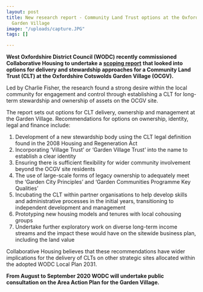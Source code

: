 ```yaml
---
layout: post
title: New research report - Community Land Trust options at the Oxfordshire Cotswolds
  Garden Village
image: "/uploads/capture.JPG"
tags: []

---
```

**West Oxfordshire District Council (WODC) recently commissioned Collaborative Housing to undertake a** [**scoping report**](https://www.westoxon.gov.uk/media/avxefy30/community-land-trust-scoping-report-june-2020.pdf "Exploring the options for a Community Land Trust at the Oxfordshire Cotswolds Garden Village ") **that looked into options for delivery and stewardship approaches for a Community Land Trust (CLT) at the Oxfordshire Cotswolds Garden Village (OCGV).** 

Led by Charlie Fisher, the research found a strong desire within the local community for engagement and control through establishing a CLT for long-term stewardship and ownership of assets on the OCGV site.

The report sets out options for CLT delivery, ownership and management at the Garden Village. Recommendations for options on ownership, identity, legal and finance include: 

1. Development of a new stewardship body using the CLT legal definition found in the 2008 Housing and Regeneration Act
2. Incorporating ‘Village Trust’ or ‘Garden Village Trust’ into the name to establish a clear identity 
3. Ensuring there is sufficient flexibility for wider community involvement beyond the OCGV site residents
4. The use of large-scale forms of legacy ownership to adequately meet the ‘Garden City Principles’ and ‘Garden Communities Programme Key Qualities’ 
5. Incubating the CLT within partner organisations to help develop skills and administrative processes in the initial years, transitioning to independent development and management 
6. Prototyping new housing models and tenures with local cohousing groups 
7. Undertake further exploratory work on diverse long-term income streams and the impact these would have on the sitewide business plan, including the land value 

Collaborative Housing believes that these recommendations have wider implications for the delivery of CLTs on other strategic sites allocated within the adopted WODC Local Plan 2031.

**From August to September 2020 WODC will undertake public consultation on the Area Action Plan for the Garden Village.** 